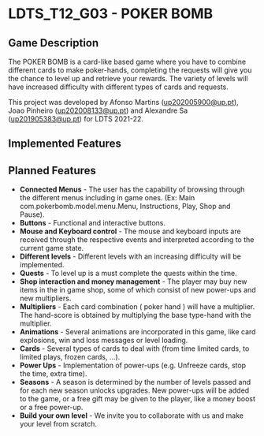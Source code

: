 # LDTS_T12_G03 - POKER BOMB

## Game Description

The POKER BOMB is a card-like based game where you have to combine different cards to make poker-hands, completing the requests will give you the chance to level up and retrieve your rewards.
The variety of levels will have increased difficulty with different types of cards and requests.

This project was developed by Afonso Martins (up202005900@up.pt), Joao Pinheiro (up202008133@up.pt) and Alexandre Sa (up201905383@up.pt) for LDTS 2021-22.

## Implemented Features




## Planned Features

- **Connected Menus** - The user has the capability of browsing through the different menus including in game ones. (Ex: Main com.pokerbomb.model.menu.Menu, Instructions, Play, Shop and Pause).
- **Buttons** - Functional and interactive buttons.
- **Mouse and Keyboard control** - The mouse and keyboard inputs are received through the respective events and interpreted according to the current game state.
- **Different levels** - Different levels with an increasing difficulty will be implemented.
- **Quests** - To level up is a must complete the quests within the time.
- **Shop interaction and money management** - The player may buy new items in the in game shop, some of which consist of new power-ups and new multipliers.
- **Multipliers** - Each card combination ( poker hand ) will have a multiplier. The hand-score is obtained by multiplying the base type-hand with the multiplier.
- **Animations** - Several animations are incorporated in this game, like card explosions, win and loss messages or level loading.
- **Cards** - Several types of cards to deal with  (from time limited cards, to limited plays, frozen cards, ...).
- **Power Ups** - Implementation of power-ups (e.g. Unfreeze cards, stop the time, extra time).
- **Seasons** - A season is determined by the number of levels passed and for each new season unlocks upgrades. New power-ups will be added to the game, or a free gift may be given to the player, like a money boost or a free power-up.
- **Build your own level** - We invite you to collaborate with us and make your level from scratch.